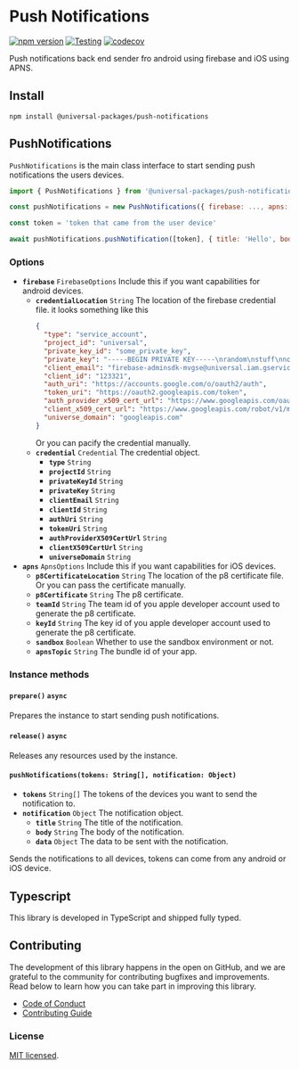 # Push Notifications

[![npm version](https://badge.fury.io/js/@universal-packages%2Fpush-notifications.svg)](https://www.npmjs.com/package/@universal-packages/push-notifications)
[![Testing](https://github.com/universal-packages/universal-push-notifications/actions/workflows/testing.yml/badge.svg)](https://github.com/universal-packages/universal-push-notifications/actions/workflows/testing.yml)
[![codecov](https://codecov.io/gh/universal-packages/universal-push-notifications/branch/main/graph/badge.svg?token=CXPJSN8IGL)](https://codecov.io/gh/universal-packages/universal-push-notifications)

Push notifications back end sender fro android using firebase and iOS using APNS.

## Install

```shell
npm install @universal-packages/push-notifications
```

## PushNotifications

`PushNotifications` is the main class interface to start sending push notifications the users devices.

```js
import { PushNotifications } from '@universal-packages/push-notifications'

const pushNotifications = new PushNotifications({ firebase: ..., apns: ... })

const token = 'token that came from the user device'

await pushNotifications.pushNotification([token], { title: 'Hello', body: 'World' })

```

### Options

- **`firebase`** `FirebaseOptions`
  Include this if you want capabilities for android devices.
  - **`credentialLocation`** `String`
    The location of the firebase credential file. it looks something like this
    ```json
    {
      "type": "service_account",
      "project_id": "universal",
      "private_key_id": "some_private_key",
      "private_key": "-----BEGIN PRIVATE KEY-----\nrandom\nstuff\nnonetheless\nrandom\nstuff\nnonetheless\n-----END PRIVATE KEY-----\n",
      "client_email": "firebase-adminsdk-mvgse@universal.iam.gserviceaccount.com",
      "client_id": "123321",
      "auth_uri": "https://accounts.google.com/o/oauth2/auth",
      "token_uri": "https://oauth2.googleapis.com/token",
      "auth_provider_x509_cert_url": "https://www.googleapis.com/oauth2/v1/certs",
      "client_x509_cert_url": "https://www.googleapis.com/robot/v1/metadata/x509/firebase-adminsdk-mvgse%universal.iam.gserviceaccount.com",
      "universe_domain": "googleapis.com"
    }
    ```
    Or you can pacify the credential manually.
  - **`credential`** `Credential`
    The credential object.
    - **`type`** `String`
    - **`projectId`** `String`
    - **`privateKeyId`** `String`
    - **`privateKey`** `String`
    - **`clientEmail`** `String`
    - **`clientId`** `String`
    - **`authUri`** `String`
    - **`tokenUri`** `String`
    - **`authProviderX509CertUrl`** `String`
    - **`clientX509CertUrl`** `String`
    - **`universeDomain`** `String`
- **`apns`** `ApnsOptions`
  Include this if you want capabilities for iOS devices.
  - **`p8CertificateLocation`** `String`
    The location of the p8 certificate file. Or you can pass the certificate manually.
  - **`p8Certificate`** `String`
    The p8 certificate.
  - **`teamId`** `String`
    The team id of you apple developer account used to generate the p8 certificate.
  - **`keyId`** `String`
    The key id of you apple developer account used to generate the p8 certificate.
  - **`sandbox`** `Boolean`
    Whether to use the sandbox environment or not.
  - **`apnsTopic`** `String`
    The bundle id of your app.

### Instance methods

#### **`prepare()`** **`async`**

Prepares the instance to start sending push notifications.

#### **`release()`** **`async`**

Releases any resources used by the instance.

#### **`pushNotifications(tokens: String[], notification: Object)`**

- **`tokens`** `String[]`
  The tokens of the devices you want to send the notification to.
- **`notification`** `Object`
  The notification object.
  - **`title`** `String`
    The title of the notification.
  - **`body`** `String`
    The body of the notification.
  - **`data`** `Object`
    The data to be sent with the notification.

Sends the notifications to all devices, tokens can come from any android or iOS device.

## Typescript

This library is developed in TypeScript and shipped fully typed.

## Contributing

The development of this library happens in the open on GitHub, and we are grateful to the community for contributing bugfixes and improvements. Read below to learn how you can take part in improving this library.

- [Code of Conduct](./CODE_OF_CONDUCT.md)
- [Contributing Guide](./CONTRIBUTING.md)

### License

[MIT licensed](./LICENSE).
